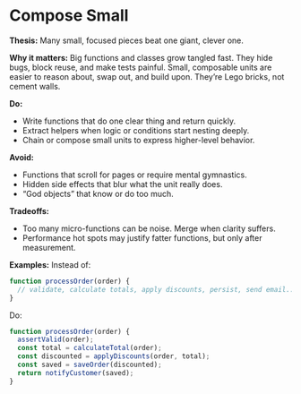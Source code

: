 # Compose Small

**Thesis:** Many small, focused pieces beat one giant, clever one.

**Why it matters:**
Big functions and classes grow tangled fast. They hide bugs, block reuse, and make tests painful. Small, composable units are easier to reason about, swap out, and build upon. They’re Lego bricks, not cement walls.

**Do:**

* Write functions that do one clear thing and return quickly.
* Extract helpers when logic or conditions start nesting deeply.
* Chain or compose small units to express higher-level behavior.

**Avoid:**

* Functions that scroll for pages or require mental gymnastics.
* Hidden side effects that blur what the unit really does.
* “God objects” that know or do too much.

**Tradeoffs:**

* Too many micro-functions can be noise. Merge when clarity suffers.
* Performance hot spots may justify fatter functions, but only after measurement.

**Examples:**
Instead of:

```ts
function processOrder(order) {
  // validate, calculate totals, apply discounts, persist, send email...
}
```

Do:

```ts
function processOrder(order) {
  assertValid(order);
  const total = calculateTotal(order);
  const discounted = applyDiscounts(order, total);
  const saved = saveOrder(discounted);
  return notifyCustomer(saved);
}
```
